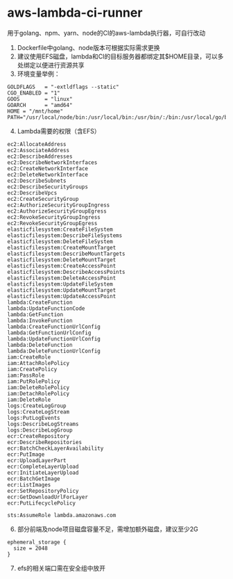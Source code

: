 # aws-lambda-ci-runner
用于golang、npm、yarn、node的CI的aws-lambda执行器，可自行改动
1. Dockerfile中golang、node版本可根据实际需求更换
2. 建议使用EFS磁盘，lambda和CI的目标服务器都绑定其$HOME目录，可以多处绑定以便进行资源共享
3. 环境变量举例：
```GITHUB_PRIVATE_KEY = file("~/.ssh/id_ed25519")
GOLDFLAGS   = "-extldflags --static"
CGO_ENABLED = "1"
GOOS        = "linux"
GOARCH      = "amd64"
HOME = "/mnt/home"
PATH="/usr/local/node/bin:/usr/local/bin:/usr/bin/:/bin:/usr/local/go/bin:/usr/local/sbin:/usr/sbin:/sbin"
```
4. Lambda需要的权限（含EFS）
```
ec2:AllocateAddress
ec2:AssociateAddress
ec2:DescribeAddresses
ec2:DescribeNetworkInterfaces
ec2:CreateNetworkInterface
ec2:DeleteNetworkInterface
ec2:DescribeSubnets
ec2:DescribeSecurityGroups
ec2:DescribeVpcs
ec2:CreateSecurityGroup
ec2:AuthorizeSecurityGroupIngress
ec2:AuthorizeSecurityGroupEgress
ec2:RevokeSecurityGroupIngress
ec2:RevokeSecurityGroupEgress
elasticfilesystem:CreateFileSystem
elasticfilesystem:DescribeFileSystems
elasticfilesystem:DeleteFileSystem
elasticfilesystem:CreateMountTarget
elasticfilesystem:DescribeMountTargets
elasticfilesystem:DeleteMountTarget
elasticfilesystem:CreateAccessPoint
elasticfilesystem:DescribeAccessPoints
elasticfilesystem:DeleteAccessPoint
elasticfilesystem:UpdateFileSystem
elasticfilesystem:UpdateMountTarget
elasticfilesystem:UpdateAccessPoint
lambda:CreateFunction
lambda:UpdateFunctionCode
lambda:GetFunction
lambda:InvokeFunction
lambda:CreateFunctionUrlConfig
lambda:GetFunctionUrlConfig
lambda:UpdateFunctionUrlConfig
lambda:DeleteFunction
lambda:DeleteFunctionUrlConfig
iam:CreateRole
iam:AttachRolePolicy
iam:CreatePolicy
iam:PassRole
iam:PutRolePolicy
iam:DeleteRolePolicy
iam:DetachRolePolicy
iam:DeleteRole
logs:CreateLogGroup
logs:CreateLogStream
logs:PutLogEvents
logs:DescribeLogStreams
logs:DescribeLogGroup
ecr:CreateRepository
ecr:DescribeRepositories
ecr:BatchCheckLayerAvailability
ecr:PutImage
ecr:UploadLayerPart
ecr:CompleteLayerUpload
ecr:InitiateLayerUpload
ecr:BatchGetImage
ecr:ListImages
ecr:SetRepositoryPolicy
ecr:GetDownloadUrlForLayer
ecr:PutLifecyclePolicy
```
```
sts:AssumeRole lambda.amazonaws.com
```
6. 部分前端及node项目磁盘容量不足，需增加额外磁盘，建议至少2G
```
ephemeral_storage {
  size = 2048
}
```
7. efs的相关端口需在安全组中放开
